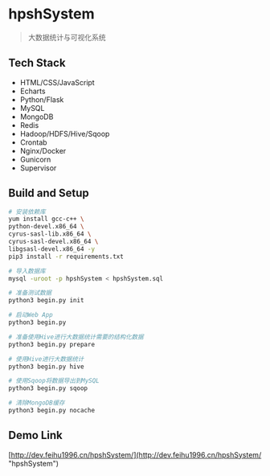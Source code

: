 # hpshSystem

> 大数据统计与可视化系统

## Tech Stack

- HTML/CSS/JavaScript
- Echarts
- Python/Flask
- MySQL
- MongoDB
- Redis
- Hadoop/HDFS/Hive/Sqoop
- Crontab
- Nginx/Docker
- Gunicorn
- Supervisor

## Build and Setup

```bash
# 安装依赖库
yum install gcc-c++ \
python-devel.x86_64 \
cyrus-sasl-lib.x86_64 \
cyrus-sasl-devel.x86_64 \
libgsasl-devel.x86_64 -y
pip3 install -r requirements.txt

# 导入数据库
mysql -uroot -p hpshSystem < hpshSystem.sql

# 准备测试数据
python3 begin.py init

# 启动Web App
python3 begin.py

# 准备使用Hive进行大数据统计需要的结构化数据
python3 begin.py prepare

# 使用Hive进行大数据统计
python3 begin.py hive

# 使用Sqoop将数据导出到MySQL
python3 begin.py sqoop

# 清除MongoDB缓存
python3 begin.py nocache
```

## Demo Link

[http://dev.feihu1996.cn/hpshSystem/](http://dev.feihu1996.cn/hpshSystem/ "hpshSystem")
